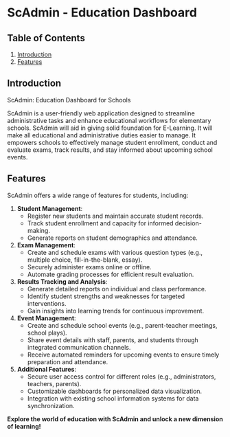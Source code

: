# ScAdmin - Education Dashboard

## Table of Contents
1. [Introduction](#introduction)
2. [Features](#features)

## Introduction

ScAdmin: Education Dashboard for Schools

ScAdmin is a user-friendly web application designed to streamline administrative tasks and enhance educational workflows for elementary schools. ScAdmin will aid in giving solid foundation for E-Learning. It will make all educational and administrative duties easier to manage. It empowers schools to effectively manage student enrollment, conduct and evaluate exams, track results, and stay informed about upcoming school events.

## Features

ScAdmin offers a wide range of features for students, including:

1. **Student Management**:
      - Register new students and maintain accurate student records.
      - Track student enrollment and capacity for informed decision-making.
      - Generate reports on student demographics and attendance.
3. **Exam Management**:
      - Create and schedule exams with various question types (e.g., multiple choice, fill-in-the-blank, essay).
      - Securely administer exams online or offline.
      - Automate grading processes for efficient result evaluation.
4. **Results Tracking and Analysis**:
      - Generate detailed reports on individual and class performance.
      - Identify student strengths and weaknesses for targeted interventions.
      - Gain insights into learning trends for continuous improvement.
5. **Event Management**:
      - Create and schedule school events (e.g., parent-teacher meetings, school plays).
      - Share event details with staff, parents, and students through integrated communication channels.
      - Receive automated reminders for upcoming events to ensure timely preparation and attendance.
6. **Additional Features**:
      - Secure user access control for different roles (e.g., administrators, teachers, parents).
      - Customizable dashboards for personalized data visualization.
      - Integration with existing school information systems for data synchronization.



**Explore the world of education with ScAdmin and unlock a new dimension of learning!**
